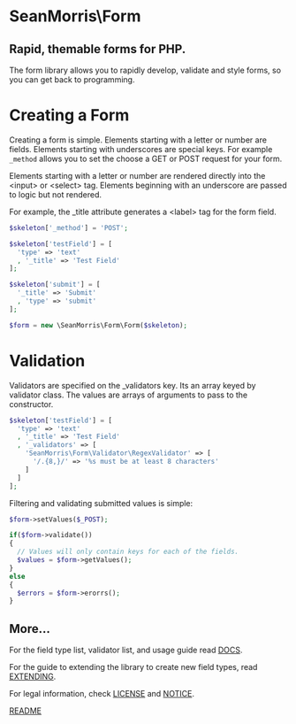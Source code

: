 # SeanMorris\Form

## Rapid, themable forms for PHP.

The form library allows you to rapidly develop, validate and style forms, so you can get back to programming.

# Creating a Form

Creating a form is simple. Elements starting with a letter or number are fields. Elements starting with underscores are special keys. For example `_method` allows you to set the choose a GET or POST request for your form.

Elements starting with a letter or number are rendered directly into the &lt;input&gt; or &lt;select&gt; tag. Elements beginning with an underscore are passed to logic but not rendered.

For example, the _title attribute generates a &lt;label&gt; tag for the form field.

```php
$skeleton['_method'] = 'POST';

$skeleton['testField'] = [
  'type' => 'text'
  , '_title' => 'Test Field'
];

$skeleton['submit'] = [
  '_title' => 'Submit'
  , 'type' => 'submit'
];

$form = new \SeanMorris\Form\Form($skeleton);

```

# Validation

Validators are specified on the _validators key. Its an array keyed by validator class. The values are arrays of arguments to pass to the constructor.

```php
$skeleton['testField'] = [
  'type' => 'text'
  , '_title' => 'Test Field'
  , '_validators' => [
    'SeanMorris\Form\Validator\RegexValidator' => [
      '/.{8,}/' => '%s must be at least 8 characters'
    ]
  ]
];
```

Filtering and validating submitted values is simple:


```php
$form->setValues($_POST);

if($form->validate())
{
  // Values will only contain keys for each of the fields.
  $values = $form->getValues();
}
else
{
  $errors = $form->erorrs();
}

```

## More...

For the field type list, validator list, and usage guide read [DOCS](DOCS.md).

For the guide to extending the library to create new field types, read [EXTENDING](EXTENDING.md).

For legal information, check [LICENSE](LICENSE) and [NOTICE](NOTICE).

[README](README.md)